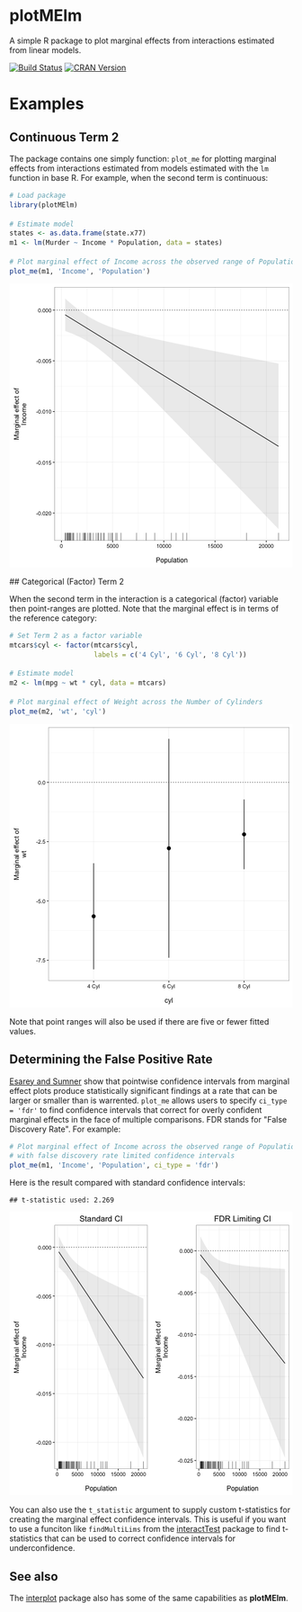 plotMElm
======================

A simple R package to plot marginal effects from interactions estimated
from linear models.

[![Build Status](https://travis-ci.org/christophergandrud/plotMElm.png)](https://travis-ci.org/christophergandrud/plotMElm) [![CRAN Version](http://www.r-pkg.org/badges/version/plotMElm)](http://cran.r-project.org/package=plotMElm) 

<!----
![CRAN Downloads](http://cranlogs.r-pkg.org/badges/last-month/plotMElm) ![CRAN Total Downloads](http://cranlogs.r-pkg.org/badges/grand-total/plotMElm)
--->


# Examples

## Continuous Term 2

The package contains one simply function: `plot_me` for plotting marginal
effects from interactions estimated from models estimated with the
`lm` function in base R. For example, when the second term is continuous:


```r
# Load package
library(plotMElm)

# Estimate model
states <- as.data.frame(state.x77)
m1 <- lm(Murder ~ Income * Population, data = states)

# Plot marginal effect of Income across the observed range of Population
plot_me(m1, 'Income', 'Population')
```

![plot of chunk murder-me-example](figure/murder-me-example-1.png)

## Categorical (Factor) Term 2

When the second term in the interaction is a categorical (factor) variable then point-ranges are plotted. Note that the marginal effect is in terms of the 
reference category:


```r
# Set Term 2 as a factor variable
mtcars$cyl <- factor(mtcars$cyl, 
                     labels = c('4 Cyl', '6 Cyl', '8 Cyl'))

# Estimate model
m2 <- lm(mpg ~ wt * cyl, data = mtcars)

# Plot marginal effect of Weight across the Number of Cylinders
plot_me(m2, 'wt', 'cyl')
```

![plot of chunk cars-example](figure/cars-example-1.png)

Note that point ranges will also be used if there are five or fewer fitted values.

## Determining the False Positive Rate

[Esarey and Sumner](http://jee3.web.rice.edu/interaction-overconfidence.pdf) 
show that pointwise confidence intervals from marginal effect plots produce 
statistically significant findings at a rate that can be larger or smaller 
than is warrented. `plot_me` allows users to specify `ci_type = 'fdr'` to find
confidence intervals that correct for overly confident marginal effects in the 
face of multiple comparisons. FDR stands for "False Discovery Rate". For example:


```r
# Plot marginal effect of Income across the observed range of Population
# with false discovery rate limited confidence intervals
plot_me(m1, 'Income', 'Population', ci_type = 'fdr')
```

Here is the result compared with standard confidence intervals:


```
## t-statistic used: 2.269
```

![plot of chunk unnamed-chunk-2](figure/unnamed-chunk-2-1.png)

You can also use the `t_statistic` argument to supply custom t-statistics
for creating the marginal effect confidence intervals. This is useful if you 
want to use a funciton like `findMultiLims` from the 
[interactTest](https://cran.r-project.org/package=interactionTest) package to find t-statistics 
that can be used to correct confidence intervals for underconfidence.

## See also 

The [interplot](https://cran.r-project.org/package=interplot) package also has 
some of the same capabilities as **plotMElm**.

